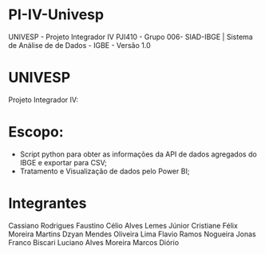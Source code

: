 # PI-IV-Univesp
UNIVESP - Projeto Integrador IV PJI410 - Grupo 006-  SIAD-IBGE | Sistema de Análise de de Dados - IGBE - Versão 1.0

# UNIVESP
Projeto Integrador IV:

# Escopo:
- Script python para obter as informações da API de dados agregados do IBGE e exportar para CSV;
- Tratamento e Visualização de dados pelo Power BI;

# Integrantes
Cassiano Rodrigues Faustino
Célio Alves Lemes Júnior
Cristiane Félix Moreira Martins
Dzyan Mendes Oliveira Lima
Flavio Ramos Nogueira
Jonas Franco Biscari
Luciano Alves Moreira
Marcos Diório
